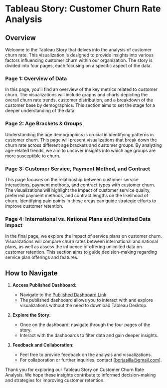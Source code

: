 # Tableau Story: Customer Churn Rate Analysis

## Overview

Welcome to the Tableau Story that delves into the analysis of customer churn rate. This visualization is designed to provide insights into various factors influencing customer churn within our organization. The story is divided into four pages, each focusing on a specific aspect of the data.

### Page 1: Overview of Data

In this page, you'll find an overview of the key metrics related to customer churn. The visualizations will include graphs and charts depicting the overall churn rate trends, customer distribution, and a breakdown of the customer base by demographics. This section aims to set the stage for a deeper understanding of the data.

### Page 2: Age Brackets & Groups

Understanding the age demographics is crucial in identifying patterns in customer churn. This page will present visualizations that break down the churn rate across different age brackets and customer groups. By analyzing age-related trends, we aim to uncover insights into which age groups are more susceptible to churn.

### Page 3: Customer Service, Payment Method, and Contract

This page focuses on the relationship between customer service interactions, payment methods, and contract types with customer churn. The visualizations will highlight the impact of customer service quality, preferred payment methods, and contract lengths on the likelihood of churn. Identifying pain points in these areas can guide strategic efforts to improve customer retention.

### Page 4: International vs. National Plans and Unlimited Data Impact

In the final page, we explore the impact of service plans on customer churn. Visualizations will compare churn rates between international and national plans, as well as assess the influence of offering unlimited data on customer retention. This section aims to guide decision-making regarding service plan offerings and features.

## How to Navigate

1. **Access Published Dashboard:**
   - Navigate to the [Published Dashboard Link](https://public.tableau.com/app/profile/borja.sg/viz/CaseStudy1ChurnRateAnalysisforDatalabelbyBorjaSG/CaseStudy).
   - The published dashboard allows you to interact with and explore visualizations without the need to download Tableau Desktop.

2. **Explore the Story:**
   - Once on the dashboard, navigate through the four pages of the story.
   - Interact with the dashboards to filter data and gain deeper insights.

3. **Feedback and Collaboration:**
   - Feel free to provide feedback on the analysis and visualizations.
   - For collaboration or further inquiries, contact [borjasilla@gmail.com].

Thank you for exploring our Tableau Story on Customer Churn Rate Analysis. We hope these insights contribute to informed decision-making and strategies for improving customer retention.
